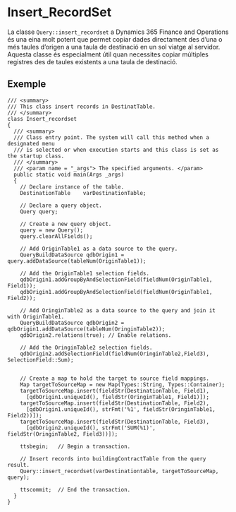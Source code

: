 # Insert_RecordSet
La classe ```Query::insert_recordset``` a Dynamics 365 Finance and Operations és una eina molt potent que permet copiar dades 
directament des d’una o més taules d’origen a una taula de destinació en un sol viatge al servidor. Aquesta classe és especialment útil 
quan necessites copiar múltiples registres des de taules existents a una taula de destinació.

## Exemple
```
/// <summary>
/// This class insert records in DestinatTable.
/// </summary>
class Insert_recordset
{
  /// <summary>
  /// Class entry point. The system will call this method when a designated menu
  /// is selected or when execution starts and this class is set as the startup class.
  /// </summary>
  /// <param name = "_args"> The specified arguments. </param>
  public static void main(Args _args)
  { 
    // Declare instance of the table.
    DestinationTable    varDestinationTable;

    // Declare a query object.
    Query query;

    // Create a new query object.
    query = new Query();
    query.clearAllFields();

    // Add OriginTable1 as a data source to the query.
    QueryBuildDataSource qdbOrigin1 = query.addDataSource(tableNum(OriginTable1));

    // Add the OriginTable1 selection fields.
    qdbOrigin1.addGroupByAndSelectionField(fieldNum(OriginTable1, Field1));
    qdbOrigin1.addGroupByAndSelectionField(fieldNum(OriginTable1, Field2));

    // Add OringinTable2 as a data source to the query and join it with OriginTable1.
    QueryBuildDataSource qdbOrigin2 = qdbOrigin1.addDataSource(tableNum(OringinTable2));
    qdbOrigin2.relations(true); // Enable relations.

    // Add the OringinTable2 selection fields.
    qdbOrigin2.addSelectionField(fieldNum(OringinTable2,Field3), SelectionField::Sum);


    // Create a map to hold the target to source field mappings.
    Map targetToSourceMap = new Map(Types::String, Types::Container);
    targetToSourceMap.insert(fieldStr(DestinationTable, Field1),
      [qdbOrigin1.uniqueId(), fieldStr(OringinTable1, Field1)]);
    targetToSourceMap.insert(fieldStr(DestinationTable, Field2),
      [qdbOrigin1.uniqueId(), strFmt('%1', fieldStr(OringinTable1, Field2))]);
    targetToSourceMap.insert(fieldStr(DestinationTable, Field3),
      [qdbOrigin2.uniqueId(), strFmt('SUM(%1)', fieldStr(OringinTable2, Field3))]);

    ttsbegin;   // Begin a transaction.

    // Insert records into buildingContractTable from the query result.
    Query::insert_recordset(varDestinationtable, targetToSourceMap, query);

    ttscommit;  // End the transaction.
  }
}
```
